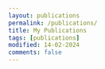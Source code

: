```yaml
---
layout: publications
permalink: /publications/
title: My Publications
tags: [publications]
modified: 14-02-2024
comments: false
---
```


